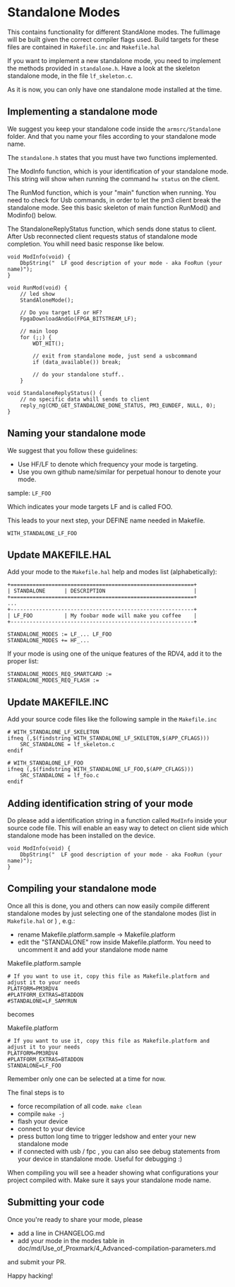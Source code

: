 # Standalone Modes

This contains functionality for different StandAlone modes. The fullimage will be built given the correct compiler flags used. Build targets for these files are contained in `Makefile.inc` and `Makefile.hal`

If you want to implement a new standalone mode, you need to implement the methods provided in `standalone.h`.
Have a look at the skeleton standalone mode, in the file `lf_skeleton.c`.

As it is now, you can only have one standalone mode installed at the time.  

## Implementing a standalone mode

We suggest you keep your standalone code inside the `armsrc/Standalone` folder. And that you name your files according to your standalone mode name.

The `standalone.h` states that you must have two functions implemented. 

The ModInfo function, which is your identification of your standalone mode.  This string will show when running the command `hw status` on the client.

The RunMod function, which is your "main" function when running.  You need to check for Usb commands, in order to let the pm3 client break the standalone mode.  See this basic skeleton of main function RunMod() and Modinfo() below.

The StandaloneReplyStatus function, which sends done status to client. After Usb reconnected client requests status of standalone mode completion. You whill need basic response like below.

````
void ModInfo(void) {
    DbpString("  LF good description of your mode - aka FooRun (your name)");
}

void RunMod(void) {
    // led show
    StandAloneMode();

    // Do you target LF or HF?
    FpgaDownloadAndGo(FPGA_BITSTREAM_LF);

    // main loop
    for (;;) {
        WDT_HIT();

        // exit from standalone mode, just send a usbcommand
        if (data_available()) break;

        // do your standalone stuff..
    }

void StandaloneReplyStatus() {
    // no specific data whill sends to client
    reply_ng(CMD_GET_STANDALONE_DONE_STATUS, PM3_EUNDEF, NULL, 0);
}
````

## Naming your standalone mode

We suggest that you follow these guidelines:
- Use HF/LF to denote which frequency your mode is targeting.  
- Use you own github name/similar for perpetual honour to denote your mode.

sample:
 `LF_FOO`

Which indicates your mode targets LF and is called FOO.

This leads to your next step, your DEFINE name needed in Makefile.

`WITH_STANDALONE_LF_FOO`


## Update MAKEFILE.HAL

Add your mode to the `Makefile.hal` help and modes list (alphabetically):
```
+==========================================================+
| STANDALONE      | DESCRIPTION                            |
+==========================================================+
...
+----------------------------------------------------------+
| LF_FOO          | My foobar mode will make you coffee    |
+----------------------------------------------------------+

STANDALONE_MODES := LF_... LF_FOO
STANDALONE_MODES += HF_...
```

If your mode is using one of the unique features of the RDV4, add it to the proper list:

```
STANDALONE_MODES_REQ_SMARTCARD :=
STANDALONE_MODES_REQ_FLASH :=
```

## Update MAKEFILE.INC
Add your source code files like the following sample in the `Makefile.inc`

```
# WITH_STANDALONE_LF_SKELETON
ifneq (,$(findstring WITH_STANDALONE_LF_SKELETON,$(APP_CFLAGS)))
    SRC_STANDALONE = lf_skeleton.c
endif

# WITH_STANDALONE_LF_FOO
ifneq (,$(findstring WITH_STANDALONE_LF_FOO,$(APP_CFLAGS)))
    SRC_STANDALONE = lf_foo.c
endif
```

## Adding identification string of your mode
Do please add a identification string in a function called `ModInfo` inside your source code file.
This will enable an easy way to detect on client side which standalone mode has been installed on the device.

````
void ModInfo(void) {
    DbpString("  LF good description of your mode - aka FooRun (your name)");
}
````

## Compiling your standalone mode
Once all this is done, you and others can now easily compile different standalone modes by just selecting one of the standalone modes (list in `Makefile.hal` or ) , e.g.:

- rename  Makefile.platform.sample -> Makefile.platform
- edit the "STANDALONE" row inside Makefile.platform.  You need to uncomment it and add your standalone mode name

Makefile.platform.sample
```
# If you want to use it, copy this file as Makefile.platform and adjust it to your needs
PLATFORM=PM3RDV4
#PLATFORM_EXTRAS=BTADDON
#STANDALONE=LF_SAMYRUN
```
 becomes
 
 Makefile.platform
 ```
# If you want to use it, copy this file as Makefile.platform and adjust it to your needs
PLATFORM=PM3RDV4
#PLATFORM_EXTRAS=BTADDON
STANDALONE=LF_FOO
```

Remember only one can be selected at a time for now.

The final steps is to 
- force recompilation of all code.  ```make clean```
- compile ```make -j```
- flash your device
- connect to your device
- press button long time to trigger ledshow and enter your new standalone mode
- if connected with usb / fpc ,  you can also see debug statements from your device in standalone mode. Useful for debugging :)

When compiling you will see a header showing what configurations your project compiled with.
Make sure it says your standalone mode name.  

## Submitting your code

Once you're ready to share your mode, please

* add a line in CHANGELOG.md
* add your mode in the modes table in doc/md/Use_of_Proxmark/4_Advanced-compilation-parameters.md

and submit your PR.

Happy hacking!
